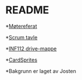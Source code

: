 # README #

*[Møtereferat](https://docs.google.com/document/d/1GPqzBs0GzTNaFNgjq9ifZOHYkl_0fnu34MvqWgRvzfA/edit?usp=sharing)

*[Scrum tavle](https://scrumy.com/inf112gruppe4)

*[INF112 drive-mappe](https://drive.google.com/open?id=0B8qv1PNNBC0FRWRzaVNESEJuTkk)

*[CardSprites](http://wheels-cards.wc.lt/index.html)

*Bakgrunn er laget av Josten